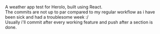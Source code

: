 A weather app test for Herolo, built using React.  
The commits are not up to par compared to my regular workflow as i have been sick and had a troublesome week :/  
Usually i'll commit after every working feature and push after a section is done.
